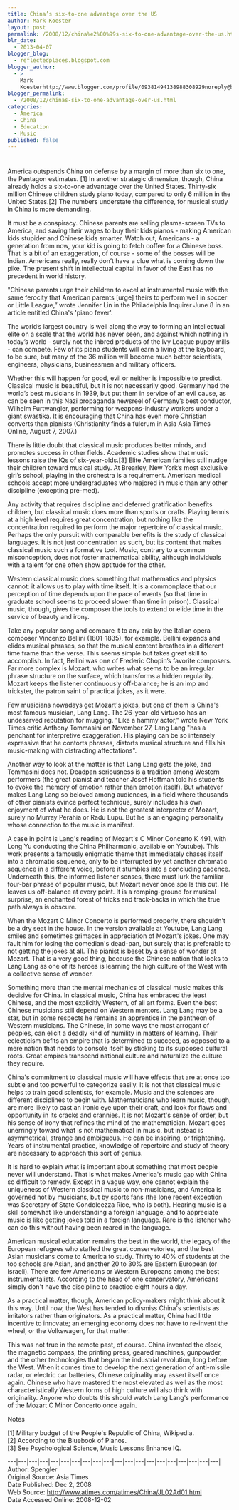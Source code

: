 ```yaml
---
title: China’s six-to-one advantage over the US
author: Mark Koester
layout: post
permalink: /2008/12/china%e2%80%99s-six-to-one-advantage-over-the-us.html
blr_date:
  - 2013-04-07
blogger_blog:
  - reflectedplaces.blogspot.com
blogger_author:
  - >
    Mark
    Koesterhttp://www.blogger.com/profile/09381494138988308929noreply@blogger.com
blogger_permalink:
  - /2008/12/chinas-six-to-one-advantage-over-us.html
categories:
  - America
  - China
  - Education
  - Music
published: false
---
```

# 

America outspends China on defense by a margin of more than six to one, the Pentagon estimates. [1] In another strategic dimension, though, China already holds a six-to-one advantage over the United States. Thirty-six million Chinese children study piano today, compared to only 6 million in the United States.[2] The numbers understate the difference, for musical study in China is more demanding.

It must be a conspiracy. Chinese parents are selling plasma-screen TVs to America, and saving their wages to buy their kids pianos - making American kids stupider and Chinese kids smarter. Watch out, Americans - a generation from now, your kid is going to fetch coffee for a Chinese boss. That is a bit of an exaggeration, of course - some of the bosses will be Indian. Americans really, really don’t have a clue what is coming down the pike. The present shift in intellectual capital in favor of the East has no precedent in world history.

"Chinese parents urge their children to excel at instrumental music with the same ferocity that American parents [urge] theirs to perform well in soccer or Little League,” wrote Jennifer Lin in the Philadelphia Inquirer June 8 in an article entitled China's 'piano fever'.

The world’s largest country is well along the way to forming an intellectual elite on a scale that the world has never seen, and against which nothing in today’s world - surely not the inbred products of the Ivy League puppy mills - can compete. Few of its piano students will earn a living at the keyboard, to be sure, but many of the 36 million will become much better scientists, engineers, physicians, businessmen and military officers.

Whether this will happen for good, evil or neither is impossible to predict. Classical music is beautiful, but it is not necessarily good. Germany had the world’s best musicians in 1939, but put them in service of an evil cause, as can be seen in this Nazi propaganda newsreel of Germany’s best conductor, Wilhelm Furtwangler, performing for weapons-industry workers under a giant swastika. It is encouraging that China has even more Christian converts than pianists (Christianity finds a fulcrum in Asia Asia Times Online, August 7, 2007.)

There is little doubt that classical music produces better minds, and promotes success in other fields. Academic studies show that music lessons raise the IQs of six-year-olds.[3] Elite American families still nudge their children toward musical study. At Brearley, New York’s most exclusive girl’s school, playing in the orchestra is a requirement. American medical schools accept more undergraduates who majored in music than any other discipline (excepting pre-med).

Any activity that requires discipline and deferred gratification benefits children, but classical music does more than sports or crafts. Playing tennis at a high level requires great concentration, but nothing like the concentration required to perform the major repertoire of classical music. Perhaps the only pursuit with comparable benefits is the study of classical languages. It is not just concentration as such, but its content that makes classical music such a formative tool. Music, contrary to a common misconception, does not foster mathematical ability, although individuals with a talent for one often show aptitude for the other.

Western classical music does something that mathematics and physics cannot: it allows us to play with time itself. It is a commonplace that our perception of time depends upon the pace of events (so that time in graduate school seems to proceed slower than time in prison). Classical music, though, gives the composer the tools to extend or elide time in the service of beauty and irony.

Take any popular song and compare it to any aria by the Italian opera composer Vincenzo Bellini (1801-1835), for example. Bellini expands and elides musical phrases, so that the musical content breathes in a different time frame than the verse. This seems simple but takes great skill to accomplish. In fact, Bellini was one of Frederic Chopin’s favorite composers. Far more complex is Mozart, who writes what seems to be an irregular phrase structure on the surface, which transforms a hidden regularity. Mozart keeps the listener continuously off-balance; he is an imp and trickster, the patron saint of practical jokes, as it were.

Few musicians nowadays get Mozart's jokes, but one of them is China's most famous musician, Lang Lang. The 26-year-old virtuoso has an undeserved reputation for mugging. "Like a hammy actor," wrote New York Times critic Anthony Tommasini on November 27, Lang Lang "has a penchant for interpretive exaggeration. His playing can be so intensely expressive that he contorts phrases, distorts musical structure and fills his music-making with distracting affectations".

Another way to look at the matter is that Lang Lang gets the joke, and Tommasini does not. Deadpan seriousness is a tradition among Western performers (the great pianist and teacher Josef Hoffman told his students to evoke the memory of emotion rather than emotion itself). But whatever makes Lang Lang so beloved among audiences, in a field where thousands of other pianists evince perfect technique, surely includes his own enjoyment of what he does. He is not the greatest interpreter of Mozart, surely no Murray Perahia or Radu Lupu. But he is an engaging personality whose connection to the music is manifest.

A case in point is Lang's reading of Mozart's C Minor Concerto K 491, with Long Yu conducting the China Philharmonic, available on Youtube). This work presents a famously enigmatic theme that immediately chases itself into a chromatic sequence, only to be interrupted by yet another chromatic sequence in a different voice, before it stumbles into a concluding cadence. Underneath this, the informed listener senses, there must lurk the familiar four-bar phrase of popular music, but Mozart never once spells this out. He leaves us off-balance at every point. It is a romping-ground for musical surprise, an enchanted forest of tricks and track-backs in which the true path always is obscure.

When the Mozart C Minor Concerto is performed properly, there shouldn't be a dry seat in the house. In the version available at Youtube, Lang Lang smiles and sometimes grimaces in appreciation of Mozart's jokes. One may fault him for losing the comedian's dead-pan, but surely that is preferable to not getting the jokes at all. The pianist is beset by a sense of wonder at Mozart. That is a very good thing, because the Chinese nation that looks to Lang Lang as one of its heroes is learning the high culture of the West with a collective sense of wonder.

Something more than the mental mechanics of classical music makes this decisive for China. In classical music, China has embraced the least Chinese, and the most explicitly Western, of all art forms. Even the best Chinese musicians still depend on Western mentors. Lang Lang may be a star, but in some respects he remains an apprentice in the pantheon of Western musicians. The Chinese, in some ways the most arrogant of peoples, can elicit a deadly kind of humility in matters of learning. Their eclecticism befits an empire that is determined to succeed, as opposed to a mere nation that needs to console itself by sticking to its supposed cultural roots. Great empires transcend national culture and naturalize the culture they require.

China's commitment to classical music will have effects that are at once too subtle and too powerful to categorize easily. It is not that classical music helps to train good scientists, for example. Music and the sciences are different disciplines to begin with. Mathematicians who learn music, though, are more likely to cast an ironic eye upon their craft, and look for flaws and opportunity in its cracks and crannies. It is not Mozart's sense of order, but his sense of irony that refines the mind of the mathematician. Mozart goes unerringly toward what is not mathematical in music, but instead is asymmetrical, strange and ambiguous. He can be inspiring, or frightening. Years of instrumental practice, knowledge of repertoire and study of theory are necessary to approach this sort of genius.

It is hard to explain what is important about something that most people never will understand. That is what makes America's music gap with China so difficult to remedy. Except in a vague way, one cannot explain the uniqueness of Western classical music to non-musicians, and America is governed not by musicians, but by sports fans (the lone recent exception was Secretary of State Condoleezza Rice, who is both). Hearing music is a skill somewhat like understanding a foreign language, and to appreciate music is like getting jokes told in a foreign language. Rare is the listener who can do this without having been reared in the language.

American musical education remains the best in the world, the legacy of the European refugees who staffed the great conservatories, and the best Asian musicians come to America to study. Thirty to 40% of students at the top schools are Asian, and another 20 to 30% are Eastern European (or Israeli). There are few Americans or Western Europeans among the best instrumentalists. According to the head of one conservatory, Americans simply don't have the discipline to practice eight hours a day.

As a practical matter, though, American policy-makers might think about it this way. Until now, the West has tended to dismiss China's scientists as imitators rather than originators. As a practical matter, China had little incentive to innovate; an emerging economy does not have to re-invent the wheel, or the Volkswagen, for that matter.

This was not true in the remote past, of course. China invented the clock, the magnetic compass, the printing press, geared machines, gunpowder, and the other technologies that began the industrial revolution, long before the West. When it comes time to develop the next generation of anti-missile radar, or electric car batteries, Chinese originality may assert itself once again. Chinese who have mastered the most elevated as well as the most characteristically Western forms of high culture will also think with originality. Anyone who doubts this should watch Lang Lang's performance of the Mozart C Minor Concerto once again.

Notes

[1] Military budget of the People's Republic of China, Wikipedia.  
[2] According to the Bluebook of Pianos.  
[3] See Psychological Science, Music Lessons Enhance IQ.

\---|\---|\---|\---|\---|\---|\---|\---|\---|\---|\---|\---|\---|\---|\---|\---|\---|\---|\---|\---|  
Author: Spengler  
Original Source: Asia Times  
Date Published: Dec 2, 2008  
Web Source: http://www.atimes.com/atimes/China/JL02Ad01.html  
Date Accessed Online: 2008-12-02